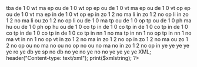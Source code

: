 <?php

$xmlstring = <<<XML

<hesLexicon lexiconType="hs" transmittedCode="lx" version="D36" description="">

  <objects lexiconType="lt" transmittedCode="ot" version="" description="">

    <generalObjects lexiconType="ot" transmittedCode="go" version="" description="">
      <moduleType lexiconType="zz" transmittedCode="mt" version="" description="">tba</moduleType>
    </generalObjects>

    <applicationObjects lexiconType="ot" transmittedCode="ao" version="" description="" trust="" level="" >

      <utility lexiconType="ad" transmittedCode="ut" version="" description="">

        <powerSensor lexiconType="fo" transmittedCode="ps" version="" description="">
          <analogSensor lexiconType="ao" transmittedCode="as" version="" description="">
           <currentValue lexiconType="pr" transmittedCode="cv" version="" description="">
              <dataType lexiconType="pc" transmittedCode="dt"  version="" description="" readWrite="cr">de</dataType>
              <numElements lexiconType="pc" transmittedCode="ne"  version="" description="" readWrite="cr">1</numElements>
              <positions lexiconType="pc" transmittedCode="po"  version="" description="" readWrite="cr">0</positions>                
              <unitsOfMeasure lexiconType="pc" transmittedCode="um"  version="" description="" readWrite="cr">wt</unitsOfMeasure>              
              <support lexiconType="pc" transmittedCode="sp"  version="" description="" readWrite="cr">ma</support>              
              <propertyType lexiconType="pc" transmittedCode="pt"  version="" description="" readWrite="cr">ep</propertyType>
              <access lexiconType="pc" transmittedCode="ac"  version="" description="" readWrite="cr">ou</access>
              <value lexiconType="pc" transmittedCode="va" version="" description="Value of property" readWrite="pr" ></value>
              <default lexiconType="pc" transmittedCode="df"  version="" description="" readWrite="dr"></default>
              <minimum lexiconType="pc" transmittedCode="mn"  version="" description="" readWrite="dr"></minimum>
              <maximum lexiconType="pc" transmittedCode="mx"  version="" description="" readWrite="dr"></maximum>
            </currentValue>

            <previousValue lexiconType="pr" transmittedCode="pv" version="" description="">
              <dataType lexiconType="pc" transmittedCode="dt"  version="" description="" readWrite="cr">de</dataType>
              <numElements lexiconType="pc" transmittedCode="ne"  version="" description="" readWrite="cr">1</numElements>
              <positions lexiconType="pc" transmittedCode="po"  version="" description="" readWrite="cr">0</positions>                
              <unitsOfMeasure lexiconType="pc" transmittedCode="um"  version="" description="" readWrite="cr">wt</unitsOfMeasure>              
              <support lexiconType="pc" transmittedCode="sp"  version="" description="" readWrite="cr">op</support>              
              <propertyType lexiconType="pc" transmittedCode="pt"  version="" description="" readWrite="cr">ep</propertyType>
              <access lexiconType="pc" transmittedCode="ac"  version="" description="" readWrite="cr">ou</access>
              <value lexiconType="pc" transmittedCode="va" version="" description="Value of property" readWrite="pr" ></value>
              <default lexiconType="pc" transmittedCode="df"  version="" description="" readWrite="dr"></default>
              <minimum lexiconType="pc" transmittedCode="mn"  version="" description="" readWrite="dr"></minimum>
              <maximum lexiconType="pc" transmittedCode="mx"  version="" description="" readWrite="dr"></maximum>
            </previousValue>  
          </analogSensor>
        </powerSensor>

        <voltageSensor lexiconType="fo" transmittedCode="vs" version="" description="">
          <analogSensor lexiconType="ao" transmittedCode="as" version="" description="">
           <currentValue lexiconType="pr" transmittedCode="cv" version="" description="">
              <dataType lexiconType="pc" transmittedCode="dt"  version="" description="" readWrite="cr">de</dataType>
              <numElements lexiconType="pc" transmittedCode="ne"  version="" description="" readWrite="cr">1</numElements>
              <positions lexiconType="pc" transmittedCode="po"  version="" description="" readWrite="cr">0</positions>                
              <unitsOfMeasure lexiconType="pc" transmittedCode="um"  version="" description="" readWrite="cr">vt</unitsOfMeasure>              
              <support lexiconType="pc" transmittedCode="sp"  version="" description="" readWrite="cr">ma</support>              
              <propertyType lexiconType="pc" transmittedCode="pt"  version="" description="" readWrite="cr">ep</propertyType>
              <access lexiconType="pc" transmittedCode="ac"  version="" description="" readWrite="cr">ou</access>
              <value lexiconType="pc" transmittedCode="va" version="" description="Value of property" readWrite="pr" ></value>
              <default lexiconType="pc" transmittedCode="df"  version="" description="" readWrite="dr"></default>
              <minimum lexiconType="pc" transmittedCode="mn"  version="" description="" readWrite="dr"></minimum>
              <maximum lexiconType="pc" transmittedCode="mx"  version="" description="" readWrite="dr"></maximum>
            </currentValue>

            <previousValue lexiconType="pr" transmittedCode="pv" version="" description="">
              <dataType lexiconType="pc" transmittedCode="dt"  version="" description="" readWrite="cr">de</dataType>
              <numElements lexiconType="pc" transmittedCode="ne"  version="" description="" readWrite="cr">1</numElements>
              <positions lexiconType="pc" transmittedCode="po"  version="" description="" readWrite="cr">0</positions>                
              <unitsOfMeasure lexiconType="pc" transmittedCode="um"  version="" description="" readWrite="cr">vt</unitsOfMeasure>              
              <support lexiconType="pc" transmittedCode="sp"  version="" description="" readWrite="cr">op</support>              
              <propertyType lexiconType="pc" transmittedCode="pt"  version="" description="" readWrite="cr">ep</propertyType>
              <access lexiconType="pc" transmittedCode="ac"  version="" description="" readWrite="cr">ou</access>
              <value lexiconType="pc" transmittedCode="va" version="" description="Value of property" readWrite="pr" ></value>
              <default lexiconType="pc" transmittedCode="df"  version="" description="" readWrite="dr"></default>
              <minimum lexiconType="pc" transmittedCode="mn"  version="" description="" readWrite="dr"></minimum>
              <maximum lexiconType="pc" transmittedCode="mx"  version="" description="" readWrite="dr"></maximum>
            </previousValue>  
          </analogSensor>
        </voltageSensor>

        <voltageGeneration lexiconType="fo" transmittedCode="vg" version="" description="">
          <analogAcutator lexiconType="ao" transmittedCode="aa" version="" description="">
           <currentValue lexiconType="pr" transmittedCode="cv" version="" description="">
              <dataType lexiconType="pc" transmittedCode="dt"  version="" description="" readWrite="cr">de</dataType>
              <numElements lexiconType="pc" transmittedCode="ne"  version="" description="" readWrite="cr">1</numElements>
              <positions lexiconType="pc" transmittedCode="po"  version="" description="" readWrite="cr">0</positions>                  
              <unitsOfMeasure lexiconType="pc" transmittedCode="um"  version="" description="" readWrite="cr">vt</unitsOfMeasure>              
              <support lexiconType="pc" transmittedCode="sp"  version="" description="" readWrite="cr">ma</support>              
              <propertyType lexiconType="pc" transmittedCode="pt"  version="" description="" readWrite="cr">ep</propertyType>
              <access lexiconType="pc" transmittedCode="ac"  version="" description="" readWrite="cr">in</access>
              <value lexiconType="pc" transmittedCode="va" version="" description="Value of property" readWrite="pr" ></value>
              <default lexiconType="pc" transmittedCode="df"  version="" description="" readWrite="dr"></default>
              <minimum lexiconType="pc" transmittedCode="mn"  version="" description="" readWrite="dr"></minimum>
              <maximum lexiconType="pc" transmittedCode="mx"  version="" description="" readWrite="dr"></maximum>
            </currentValue>

            <previousValue lexiconType="pr" transmittedCode="pv" version="" description="">
              <dataType lexiconType="pc" transmittedCode="dt"  version="" description="" readWrite="cr">de</dataType>
              <numElements lexiconType="pc" transmittedCode="ne"  version="" description="" readWrite="cr">1</numElements>
              <positions lexiconType="pc" transmittedCode="po"  version="" description="" readWrite="cr">0</positions>                  
              <unitsOfMeasure lexiconType="pc" transmittedCode="um"  version="" description="" readWrite="cr">vt</unitsOfMeasure>              
              <support lexiconType="pc" transmittedCode="sp"  version="" description="" readWrite="cr">op</support>              
              <propertyType lexiconType="pc" transmittedCode="pt"  version="" description="" readWrite="cr">ep</propertyType>
              <access lexiconType="pc" transmittedCode="ac"  version="" description="" readWrite="cr">in</access>
              <value lexiconType="pc" transmittedCode="va" version="" description="Value of property" readWrite="pb" ></value>
              <default lexiconType="pc" transmittedCode="df"  version="" description="" readWrite="dr"></default>
              <minimum lexiconType="pc" transmittedCode="mn"  version="" description="" readWrite="dr"></minimum>
              <maximum lexiconType="pc" transmittedCode="mx"  version="" description="" readWrite="dr"></maximum>
            </previousValue>  
          </analogAcutator>
        </voltageGeneration>

        <gasSensor lexiconType="fo" transmittedCode="gs" version="" description="">
        
        </gasSensor>

      </utility>

      <lighting lexiconType="ad" transmittedCode="li" version="" description="">

        <lightLamp lexiconType="fo" transmittedCode="ll" version="" description="">
          <digitalActuator lexiconType="ao" transmittedCode="da" version="" description="">
           <currentValue lexiconType="pr" transmittedCode="cv" version="" description="">
              <dataType lexiconType="pc" transmittedCode="dt"  version="" description="" readWrite="cr">zo</dataType>
              <numElements lexiconType="pc" transmittedCode="ne"  version="" description="" readWrite="cr">1</numElements>
              <positions lexiconType="pc" transmittedCode="po"  version="" description="" readWrite="cr">2</positions>      
              <unitsOfMeasure lexiconType="pc" transmittedCode="um"  version="" description="" readWrite="cr">no</unitsOfMeasure>              
              <support lexiconType="pc" transmittedCode="sp"  version="" description="" readWrite="cr">ma</support>              
              <propertyType lexiconType="pc" transmittedCode="pt"  version="" description="" readWrite="cr">li</propertyType>
              <access lexiconType="pc" transmittedCode="ac"  version="" description="" readWrite="cr">in</access>
              <value lexiconType="pc" transmittedCode="va" version="" description="Value of property" readWrite="pb" ></value>
              <default lexiconType="pc" transmittedCode="df"  version="" description="" readWrite="dr"></default>
              <minimum lexiconType="pc" transmittedCode="mn"  version="" description="" readWrite="dr"></minimum>
              <maximum lexiconType="pc" transmittedCode="mx"  version="" description="" readWrite="dr"></maximum>
            </currentValue>

            <previousValue lexiconType="pr" transmittedCode="pv" version="" description="">
              <dataType lexiconType="pc" transmittedCode="dt"  version="" description="" readWrite="cr">zo</dataType>
              <numElements lexiconType="pc" transmittedCode="ne"  version="" description="" readWrite="cr">1</numElements>
              <positions lexiconType="pc" transmittedCode="po"  version="" description="" readWrite="cr">2</positions>                 
              <unitsOfMeasure lexiconType="pc" transmittedCode="um"  version="" description="" readWrite="cr">no</unitsOfMeasure>              
              <support lexiconType="pc" transmittedCode="sp"  version="" description="" readWrite="cr">op</support>              
              <propertyType lexiconType="pc" transmittedCode="pt"  version="" description="" readWrite="cr">li</propertyType>
              <access lexiconType="pc" transmittedCode="ac"  version="" description="" readWrite="cr">in</access>
              <value lexiconType="pc" transmittedCode="va" version="" description="Value of property" readWrite="pb" ></value>
              <default lexiconType="pc" transmittedCode="df"  version="" description="" readWrite="dr"></default>
              <minimum lexiconType="pc" transmittedCode="mn"  version="" description="" readWrite="dr"></minimum>
              <maximum lexiconType="pc" transmittedCode="mx"  version="" description="" readWrite="dr"></maximum>
            </previousValue>  
          </digitalActuator>

          <digitalSensor lexiconType="ao" transmittedCode="ds" version="" description="">
           <currentValue lexiconType="pr" transmittedCode="cv" version="" description="">
              <dataType lexiconType="pc" transmittedCode="dt"  version="" description="" readWrite="cr">zo</dataType>
              <numElements lexiconType="pc" transmittedCode="ne"  version="" description="" readWrite="cr">1</numElements>
              <positions lexiconType="pc" transmittedCode="po"  version="" description="" readWrite="cr">2</positions>      
              <unitsOfMeasure lexiconType="pc" transmittedCode="um"  version="" description="" readWrite="cr">no</unitsOfMeasure>              
              <support lexiconType="pc" transmittedCode="sp"  version="" description="" readWrite="cr">ma</support>              
              <propertyType lexiconType="pc" transmittedCode="pt"  version="" description="" readWrite="cr">li</propertyType>
              <access lexiconType="pc" transmittedCode="ac"  version="" description="" readWrite="cr">ou</access>
              <value lexiconType="pc" transmittedCode="va" version="" description="Value of property" readWrite="pr" ></value>
              <default lexiconType="pc" transmittedCode="df"  version="" description="" readWrite="dr"></default>
              <minimum lexiconType="pc" transmittedCode="mn"  version="" description="" readWrite="dr"></minimum>
              <maximum lexiconType="pc" transmittedCode="mx"  version="" description="" readWrite="dr"></maximum>
            </currentValue>

            <previousValue lexiconType="pr" transmittedCode="pv" version="" description="">
              <dataType lexiconType="pc" transmittedCode="dt"  version="" description="" readWrite="cr">zo</dataType>
              <numElements lexiconType="pc" transmittedCode="ne"  version="" description="" readWrite="cr">1</numElements>
              <positions lexiconType="pc" transmittedCode="po"  version="" description="" readWrite="cr">2</positions>                 
              <unitsOfMeasure lexiconType="pc" transmittedCode="um"  version="" description="" readWrite="cr">no</unitsOfMeasure>              
              <support lexiconType="pc" transmittedCode="sp"  version="" description="" readWrite="cr">op</support>              
              <propertyType lexiconType="pc" transmittedCode="pt"  version="" description="" readWrite="cr">li</propertyType>
              <access lexiconType="pc" transmittedCode="ac"  version="" description="" readWrite="cr">ou</access>
              <value lexiconType="pc" transmittedCode="va" version="" description="Value of property" readWrite="pr" ></value>
              <default lexiconType="pc" transmittedCode="df"  version="" description="" readWrite="dr"></default>
              <minimum lexiconType="pc" transmittedCode="mn"  version="" description="" readWrite="dr"></minimum>
              <maximum lexiconType="pc" transmittedCode="mx"  version="" description="" readWrite="dr"></maximum>
            </previousValue>  
          </digitalSensor>          
        </lightLamp>

      </lighting>  

      <hvac lexiconType="ad" transmittedCode="hv" version="" description="">

        <tempSensor lexiconType="fo" transmittedCode="ts" version="" description="">
          <analogSensor lexiconType="ao" transmittedCode="as" version="" description="">
           <currentValue lexiconType="pr" transmittedCode="cv" version="" description="">
              <dataType lexiconType="pc" transmittedCode="dt"  version="" description="" readWrite="cr">de</dataType>
              <numElements lexiconType="pc" transmittedCode="ne"  version="" description="" readWrite="cr">1</numElements>
              <positions lexiconType="pc" transmittedCode="po"  version="" description="" readWrite="cr">0</positions>                
              <unitsOfMeasure lexiconType="pc" transmittedCode="um"  version="" description="" readWrite="cr"></unitsOfMeasure>              
              <support lexiconType="pc" transmittedCode="sp"  version="" description="" readWrite="cr">ma</support>              
              <propertyType lexiconType="pc" transmittedCode="pt"  version="" description="" readWrite="cr">tp</propertyType>
              <access lexiconType="pc" transmittedCode="ac"  version="" description="" readWrite="cr">ou</access>
              <value lexiconType="pc" transmittedCode="va" version="" description="Value of property" readWrite="pr" ></value>
              <default lexiconType="pc" transmittedCode="df"  version="" description="" readWrite="dr"></default>
              <minimum lexiconType="pc" transmittedCode="mn"  version="" description="" readWrite="dr"></minimum>
              <maximum lexiconType="pc" transmittedCode="mx"  version="" description="" readWrite="dr"></maximum>
            </currentValue>

            <previousValue lexiconType="pr" transmittedCode="pv" version="" description="">
              <dataType lexiconType="pc" transmittedCode="dt"  version="" description="" readWrite="cr">de</dataType>
              <numElements lexiconType="pc" transmittedCode="ne"  version="" description="" readWrite="cr">1</numElements>
              <positions lexiconType="pc" transmittedCode="po"  version="" description="" readWrite="cr">0</positions>                
              <unitsOfMeasure lexiconType="pc" transmittedCode="um"  version="" description="" readWrite="cr"></unitsOfMeasure>              
              <support lexiconType="pc" transmittedCode="sp"  version="" description="" readWrite="cr">op</support>              
              <propertyType lexiconType="pc" transmittedCode="pt"  version="" description="" readWrite="cr">tp</propertyType>
              <access lexiconType="pc" transmittedCode="ac"  version="" description="" readWrite="cr">ou</access>
              <value lexiconType="pc" transmittedCode="va" version="" description="Value of property" readWrite="pr" ></value>
              <default lexiconType="pc" transmittedCode="df"  version="" description="" readWrite="dr"></default>
              <minimum lexiconType="pc" transmittedCode="mn"  version="" description="" readWrite="dr"></minimum>
              <maximum lexiconType="pc" transmittedCode="mx"  version="" description="" readWrite="dr"></maximum>
            </previousValue>  
          </analogSensor>       
        </tempSensor>
 
        <humiditySensor lexiconType="fo" transmittedCode="hs" version="" description="">
          <analogSensor lexiconType="ao" transmittedCode="as" version="" description="">
           <currentValue lexiconType="pr" transmittedCode="cv" version="" description="">
              <dataType lexiconType="pc" transmittedCode="dt"  version="" description="" readWrite="cr">de</dataType>
              <numElements lexiconType="pc" transmittedCode="ne"  version="" description="" readWrite="cr">1</numElements>
              <positions lexiconType="pc" transmittedCode="po"  version="" description="" readWrite="cr">0</positions>                
              <unitsOfMeasure lexiconType="pc" transmittedCode="um"  version="" description="" readWrite="cr">ph</unitsOfMeasure>              
              <support lexiconType="pc" transmittedCode="sp"  version="" description="" readWrite="cr">ma</support>              
              <propertyType lexiconType="pc" transmittedCode="pt"  version="" description="" readWrite="cr">hu</propertyType>
              <access lexiconType="pc" transmittedCode="ac"  version="" description="" readWrite="cr">ou</access>
              <value lexiconType="pc" transmittedCode="va" version="" description="Value of property" readWrite="pr" ></value>
              <default lexiconType="pc" transmittedCode="df"  version="" description="" readWrite="dr"></default>
              <minimum lexiconType="pc" transmittedCode="mn"  version="" description="" readWrite="dr"></minimum>
              <maximum lexiconType="pc" transmittedCode="mx"  version="" description="" readWrite="dr"></maximum>
            </currentValue>

            <previousValue lexiconType="pr" transmittedCode="pv" version="" description="">
              <dataType lexiconType="pc" transmittedCode="dt"  version="" description="" readWrite="cr">de</dataType>
              <numElements lexiconType="pc" transmittedCode="ne"  version="" description="" readWrite="cr">1</numElements>
              <positions lexiconType="pc" transmittedCode="po"  version="" description="" readWrite="cr">0</positions>                
              <unitsOfMeasure lexiconType="pc" transmittedCode="um"  version="" description="" readWrite="cr">ph</unitsOfMeasure>              
              <support lexiconType="pc" transmittedCode="sp"  version="" description="" readWrite="cr">op</support>              
              <propertyType lexiconType="pc" transmittedCode="pt"  version="" description="" readWrite="cr">hu</propertyType>
              <access lexiconType="pc" transmittedCode="ac"  version="" description="" readWrite="cr">ou</access>
              <value lexiconType="pc" transmittedCode="va" version="" description="Value of property" readWrite="pr" ></value>
              <default lexiconType="pc" transmittedCode="df"  version="" description="" readWrite="dr"></default>
              <minimum lexiconType="pc" transmittedCode="mn"  version="" description="" readWrite="dr"></minimum>
              <maximum lexiconType="pc" transmittedCode="mx"  version="" description="" readWrite="dr"></maximum>
            </previousValue>  
          </analogSensor>       
        </humiditySensor> 

        <heatingRoomController lexiconType="fo" transmittedCode="hc" version="" description="">
          <analogAcutator lexiconType="ao" transmittedCode="aa" version="" description="">
            <currentValue lexiconType="pr" transmittedCode="cv" version="" description="">
              <dataType lexiconType="pc" transmittedCode="dt"  version="" description="" readWrite="cr">de</dataType>
              <numElements lexiconType="pc" transmittedCode="ne"  version="" description="" readWrite="cr">1</numElements>
              <positions lexiconType="pc" transmittedCode="po"  version="" description="" readWrite="cr">0</positions>                  
              <unitsOfMeasure lexiconType="pc" transmittedCode="um"  version="" description="" readWrite="cr"></unitsOfMeasure>              
              <support lexiconType="pc" transmittedCode="sp"  version="" description="" readWrite="cr">co</support>              
              <propertyType lexiconType="pc" transmittedCode="pt"  version="" description="" readWrite="cr">tp</propertyType>
              <access lexiconType="pc" transmittedCode="ac"  version="" description="" readWrite="cr">in</access>
              <value lexiconType="pc" transmittedCode="va" version="" description="Value of property" readWrite="pb" ></value>
              <default lexiconType="pc" transmittedCode="df"  version="" description="" readWrite="dr"></default>
              <minimum lexiconType="pc" transmittedCode="mn"  version="" description="" readWrite="dr"></minimum>
              <maximum lexiconType="pc" transmittedCode="mx"  version="" description="" readWrite="dr"></maximum>
            </currentValue>

            <previousValue lexiconType="pr" transmittedCode="pv" version="" description="">
              <dataType lexiconType="pc" transmittedCode="dt"  version="" description="" readWrite="cr">de</dataType>
              <numElements lexiconType="pc" transmittedCode="ne"  version="" description="" readWrite="cr">1</numElements>
              <positions lexiconType="pc" transmittedCode="po"  version="" description="" readWrite="cr">0</positions>                  
              <unitsOfMeasure lexiconType="pc" transmittedCode="um"  version="" description="" readWrite="cr"></unitsOfMeasure>              
              <support lexiconType="pc" transmittedCode="sp"  version="" description="" readWrite="cr">co</support>              
              <propertyType lexiconType="pc" transmittedCode="pt"  version="" description="" readWrite="cr">tp</propertyType>
              <access lexiconType="pc" transmittedCode="ac"  version="" description="" readWrite="cr">in</access>
              <value lexiconType="pc" transmittedCode="va" version="" description="Value of property" readWrite="pb" ></value>
              <default lexiconType="pc" transmittedCode="df"  version="" description="" readWrite="dr"></default>
              <minimum lexiconType="pc" transmittedCode="mn"  version="" description="" readWrite="dr"></minimum>
              <maximum lexiconType="pc" transmittedCode="mx"  version="" description="" readWrite="dr"></maximum>
            </previousValue>  
          </analogAcutator>
        </heatingRoomController>

        <coolingRoomController lexiconType="fo" transmittedCode="cc" version="" description="">
          <analogAcutator lexiconType="ao" transmittedCode="aa" version="" description="">
            <currentValue lexiconType="pr" transmittedCode="cv" version="" description="">
              <dataType lexiconType="pc" transmittedCode="dt"  version="" description="" readWrite="cr">de</dataType>
              <numElements lexiconType="pc" transmittedCode="ne"  version="" description="" readWrite="cr">1</numElements>
              <positions lexiconType="pc" transmittedCode="po"  version="" description="" readWrite="cr">0</positions>                  
              <unitsOfMeasure lexiconType="pc" transmittedCode="um"  version="" description="" readWrite="cr"></unitsOfMeasure>              
              <support lexiconType="pc" transmittedCode="sp"  version="" description="" readWrite="cr">co</support>              
              <propertyType lexiconType="pc" transmittedCode="pt"  version="" description="" readWrite="cr">tp</propertyType>
              <access lexiconType="pc" transmittedCode="ac"  version="" description="" readWrite="cr">in</access>
              <value lexiconType="pc" transmittedCode="va" version="" description="Value of property" readWrite="pb" ></value>
              <default lexiconType="pc" transmittedCode="df"  version="" description="" readWrite="dr"></default>
              <minimum lexiconType="pc" transmittedCode="mn"  version="" description="" readWrite="dr"></minimum>
              <maximum lexiconType="pc" transmittedCode="mx"  version="" description="" readWrite="dr"></maximum>
            </currentValue>

            <previousValue lexiconType="pr" transmittedCode="pv" version="" description="">
              <dataType lexiconType="pc" transmittedCode="dt"  version="" description="" readWrite="cr">de</dataType>
              <numElements lexiconType="pc" transmittedCode="ne"  version="" description="" readWrite="cr">1</numElements>
              <positions lexiconType="pc" transmittedCode="po"  version="" description="" readWrite="cr">0</positions>                  
              <unitsOfMeasure lexiconType="pc" transmittedCode="um"  version="" description="" readWrite="cr"></unitsOfMeasure>              
              <support lexiconType="pc" transmittedCode="sp"  version="" description="" readWrite="cr">co</support>              
              <propertyType lexiconType="pc" transmittedCode="pt"  version="" description="" readWrite="cr">tp</propertyType>
              <access lexiconType="pc" transmittedCode="ac"  version="" description="" readWrite="cr">in</access>
              <value lexiconType="pc" transmittedCode="va" version="" description="Value of property" readWrite="pb" ></value>
              <default lexiconType="pc" transmittedCode="df"  version="" description="" readWrite="dr"></default>
              <minimum lexiconType="pc" transmittedCode="mn"  version="" description="" readWrite="dr"></minimum>
              <maximum lexiconType="pc" transmittedCode="mx"  version="" description="" readWrite="dr"></maximum>
            </previousValue>  
          </analogAcutator>
        </coolingRoomController>

        <autoRoomController lexiconType="fo" transmittedCode="ac" version="" description="">
          <analogAcutator lexiconType="ao" transmittedCode="aa" version="" description="">
            <currentValue lexiconType="pr" transmittedCode="cv" version="" description="">
              <dataType lexiconType="pc" transmittedCode="dt"  version="" description="" readWrite="cr">de</dataType>
              <numElements lexiconType="pc" transmittedCode="ne"  version="" description="" readWrite="cr">1</numElements>
              <positions lexiconType="pc" transmittedCode="po"  version="" description="" readWrite="cr">0</positions>                  
              <unitsOfMeasure lexiconType="pc" transmittedCode="um"  version="" description="" readWrite="cr"></unitsOfMeasure>              
              <support lexiconType="pc" transmittedCode="sp"  version="" description="" readWrite="cr">co</support>              
              <propertyType lexiconType="pc" transmittedCode="pt"  version="" description="" readWrite="cr">tp</propertyType>
              <access lexiconType="pc" transmittedCode="ac"  version="" description="" readWrite="cr">in</access>
              <value lexiconType="pc" transmittedCode="va" version="" description="Value of property" readWrite="pb" ></value>
              <default lexiconType="pc" transmittedCode="df"  version="" description="" readWrite="dr"></default>
              <minimum lexiconType="pc" transmittedCode="mn"  version="" description="" readWrite="dr"></minimum>
              <maximum lexiconType="pc" transmittedCode="mx"  version="" description="" readWrite="dr"></maximum>
            </currentValue>

            <previousValue lexiconType="pr" transmittedCode="pv" version="" description="">
              <dataType lexiconType="pc" transmittedCode="dt"  version="" description="" readWrite="cr">de</dataType>
              <numElements lexiconType="pc" transmittedCode="ne"  version="" description="" readWrite="cr">1</numElements>
              <positions lexiconType="pc" transmittedCode="po"  version="" description="" readWrite="cr">0</positions>                  
              <unitsOfMeasure lexiconType="pc" transmittedCode="um"  version="" description="" readWrite="cr"></unitsOfMeasure>              
              <support lexiconType="pc" transmittedCode="sp"  version="" description="" readWrite="cr">co</support>              
              <propertyType lexiconType="pc" transmittedCode="pt"  version="" description="" readWrite="cr">tp</propertyType>
              <access lexiconType="pc" transmittedCode="ac"  version="" description="" readWrite="cr">in</access>
              <value lexiconType="pc" transmittedCode="va" version="" description="Value of property" readWrite="pb" ></value>
              <default lexiconType="pc" transmittedCode="df"  version="" description="" readWrite="dr"></default>
              <minimum lexiconType="pc" transmittedCode="mn"  version="" description="" readWrite="dr"></minimum>
              <maximum lexiconType="pc" transmittedCode="mx"  version="" description="" readWrite="dr"></maximum>
            </previousValue>  
          </analogAcutator>
        </autoRoomController>

        <hvacModeController lexiconType="fo" transmittedCode="mc" version="" description="">
          <digitalActuator lexiconType="ao" transmittedCode="da" version="" description="">
           <currentValue lexiconType="pr" transmittedCode="cv" version="" description="">
              <dataType lexiconType="pc" transmittedCode="dt"  version="" description="" readWrite="cr">nn</dataType>
              <numElements lexiconType="pc" transmittedCode="ne"  version="" description="" readWrite="cr">1</numElements>
              <positions lexiconType="pc" transmittedCode="po"  version="" description="" readWrite="cr"></positions>      
              <unitsOfMeasure lexiconType="pc" transmittedCode="um"  version="" description="" readWrite="cr">no</unitsOfMeasure>              
              <support lexiconType="pc" transmittedCode="sp"  version="" description="" readWrite="cr">ma</support>              
              <propertyType lexiconType="pc" transmittedCode="pt"  version="" description="" readWrite="cr">tp</propertyType>
              <access lexiconType="pc" transmittedCode="ac"  version="" description="" readWrite="cr">in</access>
              <value lexiconType="pc" transmittedCode="va" version="" description="Value of property" readWrite="pb" ></value>
              <default lexiconType="pc" transmittedCode="df"  version="" description="" readWrite="dr"></default>
              <minimum lexiconType="pc" transmittedCode="mn"  version="" description="" readWrite="dr"></minimum>
              <maximum lexiconType="pc" transmittedCode="mx"  version="" description="" readWrite="dr"></maximum>
            </currentValue>

            <previousValue lexiconType="pr" transmittedCode="pv" version="" description="">
              <dataType lexiconType="pc" transmittedCode="dt"  version="" description="" readWrite="cr">nn</dataType>
              <numElements lexiconType="pc" transmittedCode="ne"  version="" description="" readWrite="cr">1</numElements>
              <positions lexiconType="pc" transmittedCode="po"  version="" description="" readWrite="cr"></positions>                 
              <unitsOfMeasure lexiconType="pc" transmittedCode="um"  version="" description="" readWrite="cr">no</unitsOfMeasure>              
              <support lexiconType="pc" transmittedCode="sp"  version="" description="" readWrite="cr">op</support>              
              <propertyType lexiconType="pc" transmittedCode="pt"  version="" description="" readWrite="cr">tp</propertyType>
              <access lexiconType="pc" transmittedCode="ac"  version="" description="" readWrite="cr">in</access>
              <value lexiconType="pc" transmittedCode="va" version="" description="Value of property" readWrite="pb" ></value>
              <default lexiconType="pc" transmittedCode="df"  version="" description="" readWrite="dr"></default>
              <minimum lexiconType="pc" transmittedCode="mn"  version="" description="" readWrite="dr"></minimum>
              <maximum lexiconType="pc" transmittedCode="mx"  version="" description="" readWrite="dr"></maximum>
            </previousValue>  
          </digitalActuator>
        </hvacModeController>

        <fanController lexiconType="fo" transmittedCode="fc" version="" description="">
          <digitalActuator lexiconType="ao" transmittedCode="da" version="" description="">
           <currentValue lexiconType="pr" transmittedCode="cv" version="" description="">
              <dataType lexiconType="pc" transmittedCode="dt"  version="" description="" readWrite="cr">nn</dataType>
              <numElements lexiconType="pc" transmittedCode="ne"  version="" description="" readWrite="cr">1</numElements>
              <positions lexiconType="pc" transmittedCode="po"  version="" description="" readWrite="cr"></positions>      
              <unitsOfMeasure lexiconType="pc" transmittedCode="um"  version="" description="" readWrite="cr">no</unitsOfMeasure>              
              <support lexiconType="pc" transmittedCode="sp"  version="" description="" readWrite="cr">ma</support>              
              <propertyType lexiconType="pc" transmittedCode="pt"  version="" description="" readWrite="cr">vt</propertyType>
              <access lexiconType="pc" transmittedCode="ac"  version="" description="" readWrite="cr">in</access>
              <value lexiconType="pc" transmittedCode="va" version="" description="Value of property" readWrite="pb" ></value>
              <default lexiconType="pc" transmittedCode="df"  version="" description="" readWrite="dr"></default>
              <minimum lexiconType="pc" transmittedCode="mn"  version="" description="" readWrite="dr"></minimum>
              <maximum lexiconType="pc" transmittedCode="mx"  version="" description="" readWrite="dr"></maximum>
            </currentValue>

            <previousValue lexiconType="pr" transmittedCode="pv" version="" description="">
              <dataType lexiconType="pc" transmittedCode="dt"  version="" description="" readWrite="cr">nn</dataType>
              <numElements lexiconType="pc" transmittedCode="ne"  version="" description="" readWrite="cr">1</numElements>
              <positions lexiconType="pc" transmittedCode="po"  version="" description="" readWrite="cr"></positions>                 
              <unitsOfMeasure lexiconType="pc" transmittedCode="um"  version="" description="" readWrite="cr">no</unitsOfMeasure>              
              <support lexiconType="pc" transmittedCode="sp"  version="" description="" readWrite="cr">op</support>              
              <propertyType lexiconType="pc" transmittedCode="pt"  version="" description="" readWrite="cr">vt</propertyType>
              <access lexiconType="pc" transmittedCode="ac"  version="" description="" readWrite="cr">in</access>
              <value lexiconType="pc" transmittedCode="va" version="" description="Value of property" readWrite="pb" ></value>
              <default lexiconType="pc" transmittedCode="df"  version="" description="" readWrite="dr"></default>
              <minimum lexiconType="pc" transmittedCode="mn"  version="" description="" readWrite="dr"></minimum>
              <maximum lexiconType="pc" transmittedCode="mx"  version="" description="" readWrite="dr"></maximum>
            </previousValue>  
          </digitalActuator>
        </fanController>
      </hvac>

      <convenience lexiconType="ad" transmittedCode="cn" version="" description="">
        <applianceController lexiconType="fo" transmittedCode="ac" version="" description="">
          <digitalActuator lexiconType="ao" transmittedCode="da" version="" description="">
           <currentValue lexiconType="pr" transmittedCode="cv" version="" description="">
              <dataType lexiconType="pc" transmittedCode="dt"  version="" description="" readWrite="cr">zo</dataType>
              <numElements lexiconType="pc" transmittedCode="ne"  version="" description="" readWrite="cr">1</numElements>
              <positions lexiconType="pc" transmittedCode="po"  version="" description="" readWrite="cr">2</positions>      
              <unitsOfMeasure lexiconType="pc" transmittedCode="um"  version="" description="" readWrite="cr">no</unitsOfMeasure>              
              <support lexiconType="pc" transmittedCode="sp"  version="" description="" readWrite="cr">ma</support>              
              <propertyType lexiconType="pc" transmittedCode="pt"  version="" description="" readWrite="cr"></propertyType>
              <access lexiconType="pc" transmittedCode="ac"  version="" description="" readWrite="cr">in</access>
              <value lexiconType="pc" transmittedCode="va" version="" description="Value of property" readWrite="pb" ></value>
              <default lexiconType="pc" transmittedCode="df"  version="" description="" readWrite="dr"></default>
              <minimum lexiconType="pc" transmittedCode="mn"  version="" description="" readWrite="dr"></minimum>
              <maximum lexiconType="pc" transmittedCode="mx"  version="" description="" readWrite="dr"></maximum>
            </currentValue>

            <previousValue lexiconType="pr" transmittedCode="pv" version="" description="">
              <dataType lexiconType="pc" transmittedCode="dt"  version="" description="" readWrite="cr">zo</dataType>
              <numElements lexiconType="pc" transmittedCode="ne"  version="" description="" readWrite="cr">1</numElements>
              <positions lexiconType="pc" transmittedCode="po"  version="" description="" readWrite="cr">2</positions>                 
              <unitsOfMeasure lexiconType="pc" transmittedCode="um"  version="" description="" readWrite="cr">no</unitsOfMeasure>              
              <support lexiconType="pc" transmittedCode="sp"  version="" description="" readWrite="cr">op</support>              
              <propertyType lexiconType="pc" transmittedCode="pt"  version="" description="" readWrite="cr"></propertyType>
              <access lexiconType="pc" transmittedCode="ac"  version="" description="" readWrite="cr">in</access>
              <value lexiconType="pc" transmittedCode="va" version="" description="Value of property" readWrite="pb" ></value>
              <default lexiconType="pc" transmittedCode="df"  version="" description="" readWrite="dr"></default>
              <minimum lexiconType="pc" transmittedCode="mn"  version="" description="" readWrite="dr"></minimum>
              <maximum lexiconType="pc" transmittedCode="mx"  version="" description="" readWrite="dr"></maximum>
            </previousValue>  
          </digitalActuator>        
        </applianceController>

        <applianceSensor lexiconType="fo" transmittedCode="as" version="" description="">
          <digitalSensor lexiconType="ao" transmittedCode="ds" version="" description="">
           <currentValue lexiconType="pr" transmittedCode="cv" version="" description="">
              <dataType lexiconType="pc" transmittedCode="dt"  version="" description="" readWrite="cr">zo</dataType>
              <numElements lexiconType="pc" transmittedCode="ne"  version="" description="" readWrite="cr">1</numElements>
              <positions lexiconType="pc" transmittedCode="po"  version="" description="" readWrite="cr">2</positions>      
              <unitsOfMeasure lexiconType="pc" transmittedCode="um"  version="" description="" readWrite="cr">no</unitsOfMeasure>              
              <support lexiconType="pc" transmittedCode="sp"  version="" description="" readWrite="cr">ma</support>              
              <propertyType lexiconType="pc" transmittedCode="pt"  version="" description="" readWrite="cr"></propertyType>
              <access lexiconType="pc" transmittedCode="ac"  version="" description="" readWrite="cr">ou</access>
              <value lexiconType="pc" transmittedCode="va" version="" description="Value of property" readWrite="pr" ></value>
              <default lexiconType="pc" transmittedCode="df"  version="" description="" readWrite="dr"></default>
              <minimum lexiconType="pc" transmittedCode="mn"  version="" description="" readWrite="dr"></minimum>
              <maximum lexiconType="pc" transmittedCode="mx"  version="" description="" readWrite="dr"></maximum>
            </currentValue>

            <previousValue lexiconType="pr" transmittedCode="pv" version="" description="">
              <dataType lexiconType="pc" transmittedCode="dt"  version="" description="" readWrite="cr">zo</dataType>
              <numElements lexiconType="pc" transmittedCode="ne"  version="" description="" readWrite="cr">1</numElements>
              <positions lexiconType="pc" transmittedCode="po"  version="" description="" readWrite="cr">2</positions>                 
              <unitsOfMeasure lexiconType="pc" transmittedCode="um"  version="" description="" readWrite="cr">no</unitsOfMeasure>              
              <support lexiconType="pc" transmittedCode="sp"  version="" description="" readWrite="cr">op</support>              
              <propertyType lexiconType="pc" transmittedCode="pt"  version="" description="" readWrite="cr"></propertyType>
              <access lexiconType="pc" transmittedCode="ac"  version="" description="" readWrite="cr">ou</access>
              <value lexiconType="pc" transmittedCode="va" version="" description="Value of property" readWrite="pr" ></value>
              <default lexiconType="pc" transmittedCode="df"  version="" description="" readWrite="dr"></default>
              <minimum lexiconType="pc" transmittedCode="mn"  version="" description="" readWrite="dr"></minimum>
              <maximum lexiconType="pc" transmittedCode="mx"  version="" description="" readWrite="dr"></maximum>
            </previousValue>  
          </digitalSensor> 
        </applianceSensor>  
      </convenience>

      <userInterface lexiconType="ad" transmittedCode="ui" version="" description="">  

        <uiStatus lexiconType="fo" transmittedCode="us" version="" description="">
          <digitalSensor lexiconType="ao" transmittedCode="ds" version="" description="">
           <currentValue lexiconType="pr" transmittedCode="cv" version="" description="">
              <dataType lexiconType="pc" transmittedCode="dt"  version="" description="" readWrite="cr"></dataType>
              <numElements lexiconType="pc" transmittedCode="ne"  version="" description="" readWrite="cr"></numElements>
              <positions lexiconType="pc" transmittedCode="po"  version="" description="" readWrite="cr"></positions>      
              <unitsOfMeasure lexiconType="pc" transmittedCode="um"  version="" description="" readWrite="cr">no</unitsOfMeasure>              
              <support lexiconType="pc" transmittedCode="sp"  version="" description="" readWrite="cr">ma</support>              
              <propertyType lexiconType="pc" transmittedCode="pt"  version="" description="" readWrite="cr">no</propertyType>
              <access lexiconType="pc" transmittedCode="ac"  version="" description="" readWrite="cr">ou</access>
              <value lexiconType="pc" transmittedCode="va" version="" description="Value of property" readWrite="pr" ></value>
              <default lexiconType="pc" transmittedCode="df"  version="" description="" readWrite="dr"></default>
              <minimum lexiconType="pc" transmittedCode="mn"  version="" description="" readWrite="dr"></minimum>
              <maximum lexiconType="pc" transmittedCode="mx"  version="" description="" readWrite="dr"></maximum>
            </currentValue>

            <previousValue lexiconType="pr" transmittedCode="pv" version="" description="">
              <dataType lexiconType="pc" transmittedCode="dt"  version="" description="" readWrite="cr"></dataType>
              <numElements lexiconType="pc" transmittedCode="ne"  version="" description="" readWrite="cr"></numElements>
              <positions lexiconType="pc" transmittedCode="po"  version="" description="" readWrite="cr"></positions>                 
              <unitsOfMeasure lexiconType="pc" transmittedCode="um"  version="" description="" readWrite="cr">no</unitsOfMeasure>              
              <support lexiconType="pc" transmittedCode="sp"  version="" description="" readWrite="cr">op</support>              
              <propertyType lexiconType="pc" transmittedCode="pt"  version="" description="" readWrite="cr">no</propertyType>
              <access lexiconType="pc" transmittedCode="ac"  version="" description="" readWrite="cr">ou</access>
              <value lexiconType="pc" transmittedCode="va" version="" description="Value of property" readWrite="pr" ></value>
              <default lexiconType="pc" transmittedCode="df"  version="" description="" readWrite="dr"></default>
              <minimum lexiconType="pc" transmittedCode="mn"  version="" description="" readWrite="dr"></minimum>
              <maximum lexiconType="pc" transmittedCode="mx"  version="" description="" readWrite="dr"></maximum>
            </previousValue>  
          </digitalSensor> 
        </uiStatus>

        <uiDisplay lexiconType="fo" transmittedCode="ud" version="" description="">
          <digitalActuator lexiconType="ao" transmittedCode="da" version="" description="">
           <currentValue lexiconType="pr" transmittedCode="cv" version="" description="">
              <dataType lexiconType="pc" transmittedCode="dt"  version="" description="" readWrite="cr"></dataType>
              <numElements lexiconType="pc" transmittedCode="ne"  version="" description="" readWrite="cr"></numElements>
              <positions lexiconType="pc" transmittedCode="po"  version="" description="" readWrite="cr"></positions>      
              <unitsOfMeasure lexiconType="pc" transmittedCode="um"  version="" description="" readWrite="cr">no</unitsOfMeasure>              
              <persistence lexiconType="pc" transmittedCode="pe"  version="" description="" readWrite="cr"></persistence>              
              <support lexiconType="pc" transmittedCode="sp"  version="" description="" readWrite="cr">ma</support>              
              <propertyType lexiconType="pc" transmittedCode="pt"  version="" description="" readWrite="cr">no</propertyType>
              <access lexiconType="pc" transmittedCode="ac"  version="" description="" readWrite="cr">in</access>
              <value lexiconType="pc" transmittedCode="va" version="" description="Value of property" readWrite="pb" ></value>
              <default lexiconType="pc" transmittedCode="df"  version="" description="" readWrite="dr"></default>
              <minimum lexiconType="pc" transmittedCode="mn"  version="" description="" readWrite="dr"></minimum>
              <maximum lexiconType="pc" transmittedCode="mx"  version="" description="" readWrite="dr"></maximum>
            </currentValue>

            <previousValue lexiconType="pr" transmittedCode="pv" version="" description="">
              <dataType lexiconType="pc" transmittedCode="dt"  version="" description="" readWrite="cr">zo</dataType>
              <numElements lexiconType="pc" transmittedCode="ne"  version="" description="" readWrite="cr">1</numElements>
              <positions lexiconType="pc" transmittedCode="po"  version="" description="" readWrite="cr">2</positions>                 
              <unitsOfMeasure lexiconType="pc" transmittedCode="um"  version="" description="" readWrite="cr">no</unitsOfMeasure>              
              <support lexiconType="pc" transmittedCode="sp"  version="" description="" readWrite="cr">op</support>  
              <persistence lexiconType="pc" transmittedCode="pe"  version="" description="" readWrite="cr"></persistence>                            
              <propertyType lexiconType="pc" transmittedCode="pt"  version="" description="" readWrite="cr"></propertyType>
              <access lexiconType="pc" transmittedCode="ac"  version="" description="" readWrite="cr">in</access>
              <value lexiconType="pc" transmittedCode="va" version="" description="Value of property" readWrite="pb" ></value>
              <default lexiconType="pc" transmittedCode="df"  version="" description="" readWrite="dr"></default>
              <minimum lexiconType="pc" transmittedCode="mn"  version="" description="" readWrite="dr"></minimum>
              <maximum lexiconType="pc" transmittedCode="mx"  version="" description="" readWrite="dr"></maximum>
            </previousValue>  
          </digitalActuator>        
        </uiDisplay>

      </userInterface>

      <audioVideo lexiconType="ad" transmittedCode="av" version="" description="">
      </audioVideo>

      <communications lexiconType="ad" transmittedCode="cm" version="" description="">
      </communications>

      <security lexiconType="ad" transmittedCode="sc" version="" description="">     
      </security>

      <appliance lexiconType="ad" transmittedCode="ap" version="" description="">    
      </appliance>

      <general lexiconType="ad" transmittedCode="ge" version="" description="">
      </general>


    </applicationObjects>

    <serviceObjects lexiconType="ot" transmittedCode="so" version="" description="">

      <bindingMap lexiconType="sd" transmittedCode="bm" version="" description="">
        <mandatory lexiconType="zz" transmittedCode="ma" version="" description="" readWrite="cb">ye</mandatory>
        <single lexiconType="zz" transmittedCode="si" version="" description="" readWrite="cb">ye</single> 

        <operationTable lexiconType="zz" transmittedCode="ot" version="" description="" table="ye"> 
            <operRow lexiconType="zz" transmittedCode="or" version="" description="" index="" tableRow="ye" table="ye">
              <inputs lexiconType="zz" transmittedCode="in" version="" description="" table="ye">
                <sourceAddress lexiconType="zz" transmittedCode="sa" version="" description="" readWrite="cb" index="" tableRow="ye"></sourceAddress>
                <sourceObject lexiconType="zz" transmittedCode="so" version="" description="" readWrite="cb" index="" tableRow="ye"></sourceObject>
                <sourceValue lexiconType="zz" transmittedCode="sv" version="" description="" readWrite="pb" index="" tableRow="ye"></sourceValue>                
                <sourceTranslator lexiconType="zz" transmittedCode="st" version="" description="" readWrite="cb" index="" tableRow="ye"></sourceTranslator>
               </inputs>            
              <operation lexiconType="zz" transmittedCode="op" version="" description="" readWrite="cb"></operation>
               <inputParameters lexiconType="zz" transmittedCode="is" version="" description="" table="ye">
                 <inputParameter lexiconType="zz" transmittedCode="ip" version="" description="" readWrite="cb" index="" tableRow="ye"></inputParameter>
              </inputParameters>   
             <outputParameters lexiconType="zz" transmittedCode="os" version="" description="" table="ye">
                <outputParameter lexiconType="zz" transmittedCode="op" version="" description="" readWrite="cb" index="" tableRow="ye"></outputParameter>
              </outputParameters>
              <destTranslator lexiconType="zz" transmittedCode="to" version="" description="" readWrite="cb"></destTranslator>
              <destAddress lexiconType="zz" transmittedCode="da" version="" description="" readWrite="cb"></destAddress>
              <destObject lexiconType="zz" transmittedCode="do" version="" description="" readWrite="cb"></destObject>
              <destValue lexiconType="zz" transmittedCode="dv" version="" description="" readWrite="pb"></destValue>                   
              <authorizationType lexiconType="zz" transmittedCode="at" version="" description="" readWrite="cb"></authorizationType>
              <optInOut lexiconType="zz" transmittedCode="op" version="" description="" readWrite="cb"></optInOut>              
            </operRow>  
        </operationTable>
        <encryptionKeyTable lexiconType="zz" transmittedCode="ek" version="" description="" table="ye">
          <encrRow lexiconType="zz" transmittedCode="er" version="" description="" index="" tableRow="ye">
            <moduleType lexiconType="zz" transmittedCode="mt" version="" description="" readWrite="cb"></moduleType>
            <modRefId lexiconType="zz" transmittedCode="mi" version="" description="" readWrite="cb"></modRefId>
            <encryptionKey lexiconType="zz" transmittedCode="ek" version="" description="" readWrite="cb"></encryptionKey>
            <encryptionType lexiconType="zz" transmittedCode="et" version="" description="" readWrite="cb"></encryptionType>  
            <encryptionSubType lexiconType="zz" transmittedCode="es" version="" description="" readWrite="cb"></encryptionSubType>  
            <encryptionLength lexiconType="zz" transmittedCode="el" version="" description="" readWrite="cb"></encryptionLength>           
          </encrRow>
        </encryptionKeyTable>          
      </bindingMap>

      <identification lexiconType="sd" transmittedCode="id" version="" description="">
        <mandatory lexiconType="zz" transmittedCode="ma" version="" description="" readWrite="cb">ye</mandatory>
        <single lexiconType="zz" transmittedCode="si" version="" description="" readWrite="cb">ye</single>

        <properties lexiconType="zz" transmittedCode="pr" version="" description="">

          <uniquePublicID lexiconType="zz" transmittedCode="pi" version="" description="">
            <mandatory lexiconType="zz" transmittedCode="ma" version="" description="" readWrite="cb">ye</mandatory>
            <dataType lexiconType="zz" transmittedCode="dt" version="" description="" readWrite="cb">ro</dataType>
          </uniquePublicID>

          <systemNumber lexiconType="zz" transmittedCode="sn" version="" description="">
             <mandatory lexiconType="zz" transmittedCode="ma" version="" description="" readWrite="cb">ye</mandatory>
             <dataType lexiconType="zz" transmittedCode="dt" version="" description="" readWrite="cb">db</dataType>
          </systemNumber>  

          <digitalFingerPrint lexiconType="zz" transmittedCode="fp" version="" description="">
            <mandatory lexiconType="zz" transmittedCode="ma" version="" description="" readWrite="cb">ye</mandatory>
            <dataType lexiconType="zz" transmittedCode="dt" version="" description="" readWrite="cb">sp</dataType>
          </digitalFingerPrint>  

          <publicdescription lexiconType="zz" transmittedCode="pd" version="" description="">
            <mandatory lexiconType="zz" transmittedCode="ma" version="" description="" readWrite="cb">no</mandatory>
            <dataType lexiconType="zz" transmittedCode="dt" version="" description="" readWrite="cb">db</dataType>
          </publicdescription>   

        </properties>
      </identification>   

      <commonUserInterface lexiconType="sd" transmittedCode="cu" version="" description="">
        <mandatory lexiconType="zz" transmittedCode="ma" version="" description="" readWrite="cb">no</mandatory>
        <single lexiconType="zz" transmittedCode="si" version="" description="" readWrite="cb">ye</single>                 
      </commonUserInterface> 

      <clusterToCluster lexiconType="sd" transmittedCode="cc" version="" description="">
        <mandatory lexiconType="zz" transmittedCode="ma" version="" description="" readWrite="cb">no</mandatory>
        <single lexiconType="zz" transmittedCode="si" version="" description="" readWrite="cb">ye</single>                 
      </clusterToCluster> 

      <encryption lexiconType="sd" transmittedCode="en" version="" description="">
        <mandatory lexiconType="zz" transmittedCode="ma" version="" description="" readWrite="cb">no</mandatory>
        <single lexiconType="zz" transmittedCode="si" version="" description="" readWrite="cb">no</single>               
      </encryption>

      <authorization lexiconType="sd" transmittedCode="au" version="" description="Authorization and consent">
        <mandatory lexiconType="zz" transmittedCode="ma" version="" description="" readWrite="cb">ye</mandatory>
        <single lexiconType="zz" transmittedCode="si" version="" description="" readWrite="cb">ye</single> 
      </authorization>     

      <time lexiconType="sd" transmittedCode="tm" version="" description="">
        <mandatory lexiconType="zz" transmittedCode="ma" version="" description="" readWrite="cb">ye</mandatory>
        <single lexiconType="zz" transmittedCode="si" version="" description="" readWrite="cb">ye</single>                 
      </time> 

      <artificialIntelligence lexiconType="sd" transmittedCode="ge" version="" description="">
        <mandatory lexiconType="zz" transmittedCode="ma" version="" description="" readWrite="cb"></mandatory>
        <single lexiconType="zz" transmittedCode="si" version="" description="" readWrite="cb"></single>                
      </artificialIntelligence>        

      <general lexiconType="sd" transmittedCode="ge" version="" description="">
        <mandatory lexiconType="zz" transmittedCode="ma" version="" description="" readWrite="cb"></mandatory>
        <single lexiconType="zz" transmittedCode="si" version="" description="" readWrite="cb"></single>                
      </general>        
    </serviceObjects>

    <interfaceObjects lexiconType="ot" transmittedCode="io" version="" description="">

      <generalInterfaceObjects lexiconType="it" transmittedCode="go" version="" description="">
      </generalInterfaceObjects>

      <hanInterfaceObjects lexiconType="it" transmittedCode="ho" version="" description="">
        <hanCharacteristics lexiconType="ct" transmittedCode="hc" version="" description="">
          <hesClipversion lexiconType="ch" transmittedCode="cv" version="" description=""></hesClipversion>
          <hanType lexiconType="ch" transmittedCode="ht" version="" description=""></hanType>    
          <version lexiconType="ch" transmittedCode="vr" version="" description=""></version>                                     
          <direction lexiconType="ch" transmittedCode="di" version="" description=""></direction>   
          <wanLinks lexiconType="ch" transmittedCode="wl" version="" description=""></wanLinks>                       
          <encrypt lexiconType="ch" transmittedCode="en" version="" description=""></encrypt>   
          <freq lexiconType="ch" transmittedCode="fr" version="" description=""></freq>   
          <media lexiconType="ch" transmittedCode="me" version="" description=""></media>                               
        </hanCharacteristics> 
      </hanInterfaceObjects>

      <wanInterfaceObjects lexiconType="it" transmittedCode="wo" version="" description="">
        <wanCharacteristics lexiconType="ct" transmittedCode="wc" version="" description="">
          <hesClipversion lexiconType="ch" transmittedCode="cv" version="" description=""></hesClipversion>
          <wanType lexiconType="ch" transmittedCode="wt" version="" description=""></wanType>                              
          <maxSpeed lexiconType="ch" transmittedCode="ms" version="" description=""></maxSpeed>    
          <media lexiconType="ch" transmittedCode="me" version="" description=""></media>                                           
        </wanCharacteristics>                
      </wanInterfaceObjects>                    

    </interfaceObjects>
  </objects>

  <actions lexiconType="lt" transmittedCode="ac" version="" description="">
    <primitive lexiconType="zz" transmittedCode="pr" version="" description="">
      <get></get>
      <set></set>
    </primitive>
    <functional lexiconType="zz" transmittedCode="fu" version="" description="">
      <getIndexLinked></getIndexLinked>
      <setIndexLinked></setIndexLinked>
    </functional>
  </actions>

</hesLexicon>

XML;

header("Content-type: text/xml");

print($xmlstring);

?>


